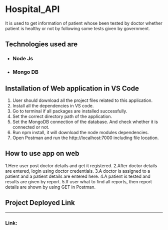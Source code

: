 # Hospital_API
It is used to get information of patient whose been tested by doctor whether patient is healthy or not by following some tests given by government.

## Technologies used are
+ ### Node Js
+ ### Mongo DB

## Installation of Web application in VS Code
1. User should download all the project files related to this application.
2. Install all the dependencies in VS code.
3. Go to terminal if all packages are installed successfully.
4. Set the correct directory path of the application.
5. Set the MongoDB connection of the database. And check whether it is connected or not.
6. Run npm install, it will download the node modules dependencies.
7. Open Postman and run the http://localhost:7000 including file location.

## How to use app on web
1.Here user post doctor details and get it registered.
2.After doctor details are entered, login using doctor credentials.
3.A doctor is assigned to a patient and a patient details are entered here.
4.A patient is tested and results are given by report.
5.If user what to find all reports, then report details are shown by using GET in Postman.

 ## Project Deployed Link
***
### Link: 

